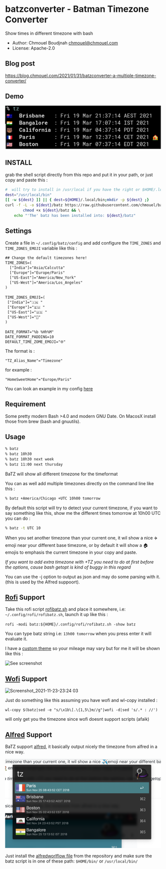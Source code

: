 #  batzconverter - Batman Timezone Converter
Show times in different timezone with bash

* Author: Chmouel Boudjnah <chmouel@chmouel.com>
* License: Apache-2.0

## Blog post 

https://blog.chmouel.com/2021/01/31/batzconverter-a-multiple-timezone-converter/

## Demo

![See screenshot](./share/screenshot.png)

## INSTALL

grab the shell script directly from this repo and put it in your path, or just copy and paste this : 

```bash
#  will try to install in /usr/local if you have the right or $HOME/.local/bin need to be in your path
dest="/usr/local/bin"
[[ -w ${dest} ]] || { dest=${HOME}/.local/bin;mkdir -p ${dest} ;}
curl -f -L -o ${dest}/batz https://raw.githubusercontent.com/chmouel/batzconverter/master/batz.sh && \
        chmod +x ${dest}/batz && \
	echo "'The' batz has been installed into: ${dest}/batz"
```

## Settings

Create a file in `~/.config/batz/config` and add configure the `TIME_ZONES` and `TIME_ZONES_EMOJI` variable like this :

```shell
## Change the default timezones here!
TIME_ZONES=(
  ["India"]="Asia/Calcutta"
  ["Europe"]="Europe/Paris"
  ["US-East"]="America/New_York"
  ["US-West"]="America/Los_Angeles"
)

TIME_ZONES_EMOJI=(
 ["India"]="🇮🇳 "
 ["Europe"]="🇪🇺 "
 ["US-East"]="🇺🇸 "
 ["US-West"]="🐻"
)

DATE_FORMAT="%b %Hh%M"
DATE_FORMAT_PADDING=10
DEFAULT_TIME_ZOME_EMOJI="🌐"
```


The format is :

    "TZ_Alias_Name"="Timezone"

for example :

    "HomeSweetHome"="Europe/Paris"

You can look an example in my config [here](https://gitlab.com/chmouel/rc-config/-/blob/main/batz/config)

## Requirement

Some pretty modern Bash >4.0 and modern GNU Date. On MacosX install those from brew (bash and gnuutils).

## Usage
```bash
% batz
% batz 10h30
% batz 10h30 next week
% batz 11:00 next thursday
```

BaTZ  will show all different timezone for the timeformat

You can as well add multiple timezones directly on the command line like this :
```bash
% batz +America/Chicago +UTC 10h00 tomorrow
```

By default this script will try to detect your current timezone, if you want
to say something like this, show me the different times tomorrow at 10h00 UTC
you can do :

```bash
% batz -t UTC 10
````

When you set another timezone than your current one, it wil show a nice ✈️emoji
near your different base timezone, or by default it will show a 🏠 emojis to
emphasis the current timezone in your copy and paste.

*If you want to add extra timezone with +TZ you need to do at first before the
options, cause bash getopt is kind of buggy in this regard*

You can use the -j option to output as json and may do some parsing with it. (this is used by the Alfred suppoort).

## [Rofi](https://github.com/davatorium/rofi) Support

Take this rofi script [rofibatz.sh](./share/rofibatz.sh) and place it somewhere, i.e: `~/.config/rofi/rofibatz.sh`, launch it up like this : 

`rofi -modi batz:${HOME}/.config/rofi/rofibatz.sh -show batz`

You can type batz string i.e: `13h00 tomorrow` when you press enter it will evaluate it.

I have a [custom theme](https://github.com/chmouel/mounch/blob/main/rofi/mounch.rasi) so your mileage may vary but for me it will be shown like this : 

![See screenshot](./share/rofibatz.png)

## [Wofi](https://hg.sr.ht/~scoopta/wofi) Support

![Screenshot_2021-11-23-23:24 03](https://user-images.githubusercontent.com/98980/143138764-574a7885-dc02-4c78-ad24-0c44d88f1bc0.png)


Just do something like this assuming you have wofi and wl-copy installed :

```shell
wl-copy $(batz|sed -e "s/\x1b\[.\{1,5\}m//g"|wofi -d|sed 's/.* : //')
```

will only get you the timezone since wofi doesnt support scripts (afaik)

## [Alfred](https://www.alfredapp.com/) Support

BaTZ support [alfred](https://www.alfredapp.com/), it basically output nicely the timezone from alfred in a nice way.

![See screenshot](./alfredworkflow/screenshot.png)

Just install the [alfredworlflow file](./alfredworkflow/TZ.alfredworkflow) from the repository
and make sure the batz script is in one of these path: `$HOME/bin/` or `/usr/local/bin/`
